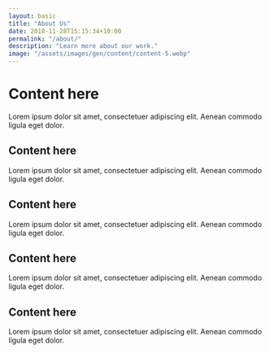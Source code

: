 ```yaml
---
layout: basic
title: "About Us"
date: 2018-11-28T15:15:34+10:00
permalink: "/about/"
description: "Learn more about our work."
image: "/assets/images/gen/content/content-5.webp"
---
```


# Content here

Lorem ipsum dolor sit amet, consectetuer adipiscing elit. Aenean commodo ligula eget dolor.

## Content here

Lorem ipsum dolor sit amet, consectetuer adipiscing elit. Aenean commodo ligula eget dolor.

## Content here

Lorem ipsum dolor sit amet, consectetuer adipiscing elit. Aenean commodo ligula eget dolor.

## Content here

Lorem ipsum dolor sit amet, consectetuer adipiscing elit. Aenean commodo ligula eget dolor.

## Content here
Lorem ipsum dolor sit amet, consectetuer adipiscing elit. Aenean commodo ligula eget dolor.
